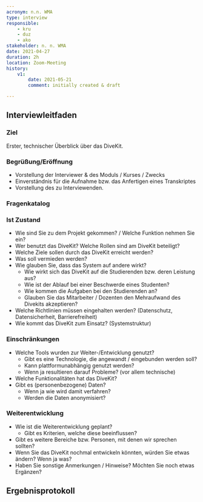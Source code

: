 ```yaml
---
acronym: n.n. WMA
type: interview
responsible: 
    - kru
    - duz
    - ako
stakeholder: n. n. WMA
date: 2021-04-27
duration: 2h
location: Zoom-Meeting
history:
    v1:
        date: 2021-05-21
        comment: initially created & draft

---
```


## Interviewleitfaden

### Ziel 

Erster, technischer Überblick über das DiveKit.

### Begrüßung/Eröffnung

* Vorstellung der Interviewer & des Moduls / Kurses / Zwecks 
* Einverständnis für die Aufnahme bzw. das Anfertigen eines Transkriptes 
* Vorstellung des zu Interviewenden. 

### Fragenkatalog

### Ist Zustand
* Wie sind Sie zu dem Projekt gekommen? / Welche Funktion nehmen Sie ein? 
* Wer benutzt das DiveKit? Welche Rollen sind am DiveKit beteiligt?
* Welche Ziele sollen durch das DiveKit erreicht werden? 
* Was soll vermieden werden?
* Wie glauben Sie, dass das System auf andere wirkt?  
    * Wie wirkt sich das DiveKit auf die Studierenden bzw. deren Leistung aus?
    * Wie ist der Ablauf bei einer Beschwerde eines Studenten?  
    * Wie kommen die Aufgaben bei den Studierenden an?
    * Glauben Sie das Mitarbeiter / Dozenten den Mehraufwand des Divekits akzeptieren? 
* Welche Richtlinien müssen eingehalten werden? (Datenschutz, Datensicherheit, Barrierefreiheit)
* Wie kommt das DiveKit zum Einsatz? (Systemstruktur)

### Einschränkungen
* Welche Tools wurden zur Weiter-/Entwicklung genutzt? 
    * Gibt es eine Technologie, die angewandt / eingebunden werden soll?
    * Kann plattformunabhängig genutzt werden?
    * Wenn ja resultieren darauf Probleme? (vor allem technische)
* Welche Funktionalitäten hat das DiveKit? 
* Gibt es (personenbezogene) Daten?  
    * Wenn ja wie wird damit verfahren? 
    * Werden die Daten anonymisiert? 

### Weiterentwicklung
* Wie ist die Weiterentwicklung geplant?
    * Gibt es Kriterien, welche diese beeinflussen?
* Gibt es weitere Bereiche bzw. Personen, mit denen wir sprechen sollten?
* Wenn Sie das DiveKit nochmal entwickeln könnten, würden Sie etwas ändern? Wenn ja was?
* Haben Sie sonstige Anmerkungen / Hinweise? Möchten Sie noch etwas Ergänzen? 

## Ergebnisprotokoll
